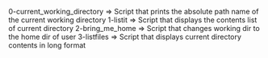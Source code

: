 0-current_working_directory => Script that prints the absolute path name of the current working directory
1-listit => Script that displays the contents list of current directory
2-bring_me_home => Script that changes working dir to the home dir of user
3-listfiles => Script that displays current directory contents in long format
